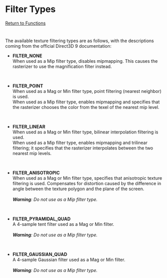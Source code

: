 ﻿# Filter Types

[Return to Functions](../functions.html)

#
The available texture filtering types are as follows, with the descriptions coming from the official Direct3D 9 documentation:

- **FILTER_NONE**\
When used as a Mip filter type, disables mipmapping. This causes the rasterizer to use the magnification filter instead.

<br />

- **FILTER_POINT**\
When used as a Mag or Min filter type, point filtering (nearest neighbor) is used.\
When used as a Mip filter type, enables mipmapping and specifies that the rasterizer chooses the color from the texel of the nearest mip level.

<br />

- **FILTER_LINEAR**\
When used as a Mag or Min filter type, bilinear interpolation filtering is used.\
When used as a Mip filter type, enables mipmapping and trilinear filtering; it specifies that the rasterizer interpolates between the two nearest mip levels.

<br />

- **FILTER_ANISOTROPIC**\
When used as a Mag or Min filter type, specifies that anisotropic texture filtering is used. Compensates for distortion caused by the difference in angle between the texture polygon and the plane of the screen.\
\
_**Warning**: Do not use as a Mip filter type._

<br />

- **FILTER_PYRAMIDAL_QUAD**\
A 4-sample tent filter used as a Mag or Min filter.\
\
_**Warning**: Do not use as a Mip filter type._

<br />

- **FILTER_GAUSSIAN_QUAD**\
A 4-sample Gaussian filter used as a Mag or Min filter.\
\
_**Warning**: Do not use as a Mip filter type._

<br />